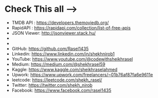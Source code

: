 # Check This all -->

- TMDB API : https://developers.themoviedb.org/
- RapidAPI : https://rapidapi.com/collection/list-of-free-apis
- JSON Viewer: http://jsonviewer.stack.hu/
- 
- 
- GitHub: https://github.com/Rasel1435
- Linkedin: https://www.linkedin.com/in/shekhnirob1
- YouTube: https://www.youtube.com/@codewithsheikhrasel
- Medium: https://medium.com/@shekhrasel59
- Kaggle: https://www.kaggle.com/sheikhraselahmed
- Upwork: https://www.upwork.com/freelancers/~01b76af87fa6e9611e
- leetcode: https://leetcode.com/shekh_rasel/
- Twitter: https://twitter.com/shekh_nirob
- Facebook: https://www.facebook.com/rasel1435
